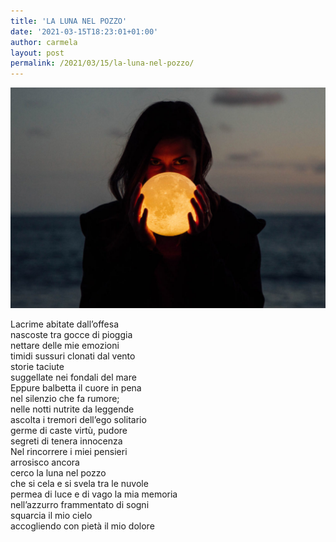 ```yaml
---
title: 'LA LUNA NEL POZZO'
date: '2021-03-15T18:23:01+01:00'
author: carmela
layout: post
permalink: /2021/03/15/la-luna-nel-pozzo/
---
```


![](/assets/img/2021/03/poesie-luna-1200x840-1.jpg)

Lacrime abitate dall’offesa  
nascoste tra gocce di pioggia  
nettare delle mie emozioni  
timidi sussuri clonati dal vento  
storie taciute  
suggellate nei fondali del mare  
Eppure balbetta il cuore in pena  
nel silenzio che fa rumore;  
nelle notti nutrite da leggende  
ascolta i tremori dell’ego solitario  
germe di caste virtù, pudore  
segreti di tenera innocenza  
Nel rincorrere i miei pensieri  
arrosisco ancora  
cerco la luna nel pozzo  
che si cela e si svela tra le nuvole  
permea di luce e di vago la mia memoria  
nell’azzurro frammentato di sogni  
squarcia il mio cielo  
accogliendo con pietà il mio dolore
